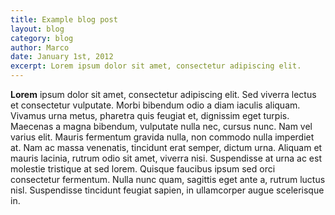 ```yaml
---
title: Example blog post
layout: blog
category: blog
author: Marco
date: January 1st, 2012
excerpt: Lorem ipsum dolor sit amet, consectetur adipiscing elit.
---
```


**Lorem** ipsum dolor sit amet, consectetur adipiscing elit. Sed viverra lectus et consectetur vulputate. Morbi bibendum odio a diam iaculis aliquam. Vivamus urna metus, pharetra quis feugiat et, dignissim eget turpis. Maecenas a magna bibendum, vulputate nulla nec, cursus nunc. Nam vel varius elit. Mauris fermentum gravida nulla, non commodo nulla imperdiet at. Nam ac massa venenatis, tincidunt erat semper, dictum urna. Aliquam et mauris lacinia, rutrum odio sit amet, viverra nisi. Suspendisse at urna ac est molestie tristique at sed lorem. Quisque faucibus ipsum sed orci consectetur fermentum. Nulla nunc quam, sagittis eget ante a, rutrum luctus nisl. Suspendisse tincidunt feugiat sapien, in ullamcorper augue scelerisque in.

